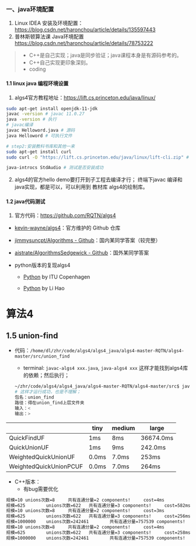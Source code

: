 ### 一、java环境配置
1. Linux IDEA 安装及环境配置：https://blog.csdn.net/haronchou/article/details/135597443
2. 普林斯顿算法课 Java环境配置 https://blog.csdn.net/haronchou/article/details/78753222

> - C++是自己实现；java是同步验证；java课程本身是有源码参考的。
> - C++自己实现更印象深刻。
> - coding

#### 1.1 linux java 编程环境设置
1. algs4官方教程地址：https://lift.cs.princeton.edu/java/linux/
```bash 
sudo apt-get install openjdk-11-jdk
javac -version # javac 11.0.27
java -version # 执行
# javac编译 
javac Helloword.java # 源码
java Helloword # 可执行文件

# step2:安装教科书库和其他一来
sudo apt-get install curl 
sudo curl -O "https://lift.cs.princeton.edu/java/linux/lift-cli.zip" # 可以浏览器下载再复制过去，速度快

java-introcs StdAudio # 测试是否安装成功

```
2. algs4的官方hello demo要打开到子工程去编译才行；
	终端下javac 编译和java实现，都是可以，可以利用到 教材库 algs4的绘制库。

#### 1.2 java代码测试
1. 官方代码：https://github.com/RQTN/algs4

- [kevin-wayne/algs4](https://github.com/kevin-wayne/algs4)：官方维护的 Github 仓库

- [jimmysuncpt/Algorithms - Github](https://github.com/jimmysuncpt/Algorithms)：国内某同学答案（较完整）

- [aistrate/AlgorithmsSedgewick - Github](https://github.com/aistrate/AlgorithmsSedgewick)：国外某同学答案

- python版本的复现algs4

  - [Python](https://github.com/itu-algorithms/itu.algs4) by ITU Copenhagen

  - [Python](https://github.com/shellfly/algs4-py) by Li Hao

# 算法4

## 1.5 union-find

- 代码：`/home/dl/zhr/code/algs4/algs4_java/algs4-master-RQTN/algs4-master/src/union_find`

  - terminal: `javac-algs4 xxx.java`, `java-algs4 xxx` 这样才能找到algs4库的依赖；然后执行；

  ```bash
  ~/zhr/code/algs4/algs4_java/algs4-master-RQTN/algs4-master/src$ java-algs4 union_find.QuickFindUF < union_find/input/tiny.txt 
  # 这样才运行成功，也是不理解；
  包名：union_find
  路径：得在union_find上层文件夹
  输入：< 
  输出：>
  ```

|                        | tiny  | medium | large     |
| ---------------------- | ----- | ------ | --------- |
| QuickFindUF            | 1ms   | 8ms    | 36674.0ms |
| QuickUnionUF           | 1ms   | 9ms    | 242.0ms   |
| WeightedQuickUnionUF   | 0.0ms | 7.0ms  | 253ms     |
| WeightedQuickUnionPCUF | 0.0ms | 7.0ms  | 264ms     |

- C++版本：
  - 有bug需要优化

```bash
规模=10 unions次数=8     共有连通分量=2 components!     cost=4ms
规模=625        unions次数=622   共有连通分量=3 components!     cost=582ms
规模=10 unions次数=8     共有连通分量=2 components!     cost=3ms
规模=625        unions次数=622   共有连通分量=3 components!     cost=256ms
规模=1000000    unions次数=242461        共有连通分量=757539 components!        cost=69355ms
规模=10 unions次数=8     共有连通分量=2 components!     cost=4ms
规模=625        unions次数=622   共有连通分量=3 components!     cost=258ms
规模=1000000    unions次数=242461        共有连通分量=757539 components!        cost=75841ms
```


